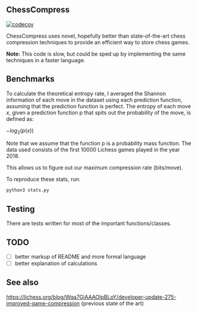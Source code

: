 ## ChessCompress
[![codecov](https://codecov.io/gh/InnovativeInventor/chesscompress/branch/master/graph/badge.svg)](https://codecov.io/gh/InnovativeInventor/chesscompress)

ChessCompress uses novel, hopefully better than state-of-the-art chess compression techniques to provide an efficient way to store chess games.

**Note:** This code is slow, but could be sped up by implementing the same techniques in a faster language.

## Benchmarks
To calculate the theoretical entropy rate, I averaged the Shannon information of each move in the dataset using each prediction function, assuming that the prediction function is perfect. The entropy of each move $x$, given a prediction function p that spits out the probability of the move, is defined as:

$-log_2(p(x))$

Note that we assume that the function p is a probability mass function. The data used consists of the first 10000 Lichess games played in the year 2018.

This allows us to figure out our maximum compression rate (bits/move).

To reproduce these stats, run:
```bash
python3 stats.py
```

## Testing
There are tests written for most of the important functions/classes.

## TODO
- [ ] better markup of README and more formal language
- [ ] better explanation of calculations

## See also
https://lichess.org/blog/Wqa7GiAAAOIpBLoY/developer-update-275-improved-game-compression (previous state of the art)
